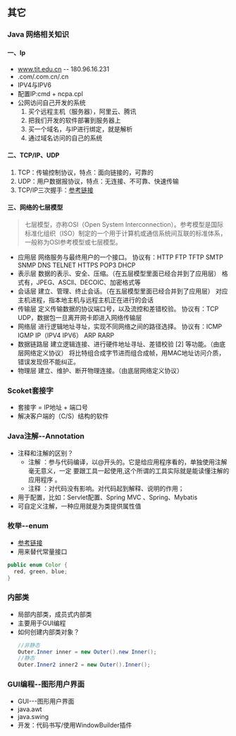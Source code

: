 
## 其它
### Java 网络相关知识
#### 一、Ip
- www.tit.edu.cn -- 180.96.16.231
- .com/.com.cn/.cn
- IPV4与IPV6
- 配置IP:cmd + ncpa.cpl
- 公网访问自己开发的系统
  1. 买个远程主机（服务器），阿里云、腾讯
  2. 把我们开发的软件部署到服务器上
  3. 买一个域名，与IP进行绑定，就是解析
  4. 通过域名访问的自己的系统

#### 二、TCP/IP、UDP
1. TCP：传输控制协议，特点：面向链接的，可靠的
2. UDP：用户数据报协议，特点：无连接、不可靠、快速传输
2. TCP/IP三次握手：[参考链接](https://baijiahao.baidu.com/s?id=1614404084382122793&wfr=spider&for=pc)

#### 三、网络的七层模型
> 七层模型，亦称OSI（Open System Interconnection）。参考模型是国际标准化组织（ISO）制定的一个用于计算机或通信系统间互联的标准体系，一般称为OSI参考模型或七层模型。
- 应用层
网络服务与最终用户的一个接口。
协议有：HTTP FTP TFTP SMTP SNMP DNS TELNET HTTPS POP3 DHCP
- 表示层
数据的表示、安全、压缩。（在五层模型里面已经合并到了应用层）
格式有，JPEG、ASCll、DECOIC、加密格式等
- 会话层
建立、管理、终止会话。（在五层模型里面已经合并到了应用层）
对应主机进程，指本地主机与远程主机正在进行的会话
- 传输层
定义传输数据的协议端口号，以及流控和差错校验。
协议有：TCP UDP，数据包一旦离开网卡即进入网络传输层
- 网络层
进行逻辑地址寻址，实现不同网络之间的路径选择。
协议有：ICMP IGMP IP（IPV4 IPV6） ARP RARP
- 数据链路层
建立逻辑连接、进行硬件地址寻址、差错校验 [2]  等功能。（由底层网络定义协议）
将比特组合成字节进而组合成帧，用MAC地址访问介质，错误发现但不能纠正。
- 物理层
建立、维护、断开物理连接。（由底层网络定义协议）

### Scoket套接字
- 套接字 = IP地址 + 端口号
- 解决客户端的（C/S）结构的软件

### Java注解--Annotation
- 注释和注解的区别？
  + 注解 ：参与代码编译，以@开头的。它是给应用程序看的，单独使用注解毫无意义，一定 要跟工具一起使用,这个所谓的工具实际就是能读懂注解的应用程序 。
  + 注释 ：对代码没有影响。对代码起到解释、说明的作用；
- 用于配置，比如：Servlet配置、Spring MVC 、Spring、Mybatis
- 可自定义注解，一种应用就是为类提供属性值

### 枚举--enum
- [参考链接](https://blog.csdn.net/cauchy6317/article/details/82313088)
- 用来替代常量接口
```java
public enum Color {
  red, green, blue;
}
```

### 内部类
- 局部内部类，成员式内部类
- 主要用于GUI编程
- 如何创建内部类对象？
  ```java
  //非静态
  Outer.Inner inner = new Outer().new Inner();
  //静态
  Outer.Inner2 inner2 = new Outer().Inner();
  ```

### GUI编程--图形用户界面
- GUI---图形用户界面
- java.awt
- java.swing
- 开发：代码书写/使用WindowBuilder插件
